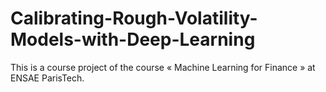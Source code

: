 # Calibrating-Rough-Volatility-Models-with-Deep-Learning
This is a course project of the course « Machine Learning for Finance » at ENSAE ParisTech.
